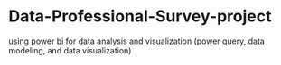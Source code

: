 # Data-Professional-Survey-project
using power bi for data analysis and visualization (power query, data modeling, and data visualization)
